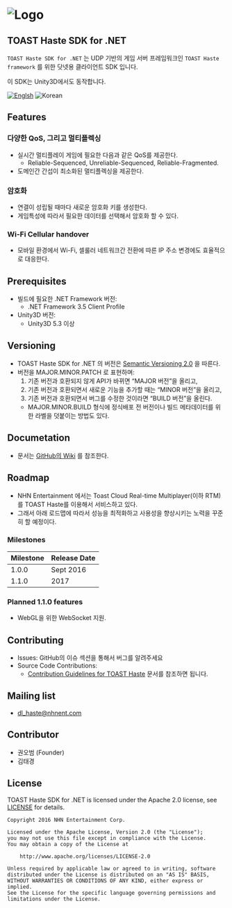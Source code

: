 ![Logo](https://cloud.githubusercontent.com/assets/4951898/21089491/ccdd9672-c07b-11e6-81c2-466374640a25.png)
===============

## TOAST Haste SDK for .NET
`TOAST Haste SDK for .NET` 는 UDP 기반의 게임 서버 프레임워크인 `TOAST Haste framework` 를 위한 닷넷용 클라이언트 SDK 입니다.

이 SDK는 Unity3D에서도 동작합니다.

[![Englsh](https://img.shields.io/badge/Language-English-red.svg)](README.md)
![Korean](https://img.shields.io/badge/Language-Korean-lightgrey.svg)

## Features
### 다양한 QoS, 그리고 멀티플렉싱
- 실시간 멀티플레이 게임에 필요한 다음과 같은 QoS를 제공한다.
    - Reliable-Sequenced, Unreliable-Sequenced, Reliable-Fragmented.
- 도메인간 간섭이 최소화된 멀티플렉싱을 제공한다.

### 암호화
- 연결이 성립될 때마다 새로운 암호화 키를 생성한다.
- 게임특성에 따라서 필요한 데이터를 선택해서 암호화 할 수 있다.

### Wi-Fi Cellular handover
- 모바일 환경에서 Wi-Fi, 셀룰러 네트워크간 전환에 따른 IP 주소 변경에도 효율적으로 대응한다.

## Prerequisites
- 빌드에 필요한 .NET Framework 버전:
    - .NET Framework 3.5 Client Profile
- Unity3D 버전:
    - Unity3D 5.3 이상

## Versioning
- TOAST Haste SDK for .NET 의 버전은 [Semantic Versioning 2.0](http://semver.org/) 을 따른다.
- 버전을 MAJOR.MINOR.PATCH 로 표현하며:
    1. 기존 버전과 호환되지 않게 API가 바뀌면 “MAJOR 버전”을 올리고,
    2. 기존 버전과 호환되면서 새로운 기능을 추가할 때는 “MINOR 버전”을 올리고,
    3. 기존 버전과 호환되면서 버그를 수정한 것이라면 “BUILD 버전”을 올린다.
    - MAJOR.MINOR.BUILD 형식에 정식배포 전 버전이나 빌드 메타데이터를 위한 라벨을 덧붙이는 방법도 있다.

## Documetation
- 문서는 [GitHub의 Wiki](https://github.com/nhnent/toast-haste.sdk.dotnet/wiki) 를 참조한다.

## Roadmap
- NHN Entertainment 에서는 Toast Cloud Real-time Multiplayer(이하 RTM) 를 TOAST Haste를 이용해서 서비스하고 있다.
- 그래서 아래 로드맵에 따라서 성능을 최적화하고 사용성을 향상시키는 노력을 꾸준히 할 예정이다. 

### Milestones

|Milestone|Release Date|
|---------|------------|
|1.0.0    |   Sept 2016|
|1.1.0    | 2017 |

### Planned 1.1.0 features
- WebGL을 위한 WebSocket 지원.

## Contributing
- Issues: GitHub의 이슈 섹션을 통해서 버그를 알려주세요
- Source Code Contributions:
    - [Contribution Guidelines for TOAST Haste](./CONTRIBUTING.md) 문서를 참조하면 됩니다.

## Mailing list
- dl_haste@nhnent.com

## Contributor
- 권오범 (Founder)
- 김태경

## License
TOAST Haste SDK for .NET is licensed under the Apache 2.0 license, see [LICENSE](LICENSE.txt) for details.
```
Copyright 2016 NHN Entertainment Corp.

Licensed under the Apache License, Version 2.0 (the "License");
you may not use this file except in compliance with the License.
You may obtain a copy of the License at

    http://www.apache.org/licenses/LICENSE-2.0

Unless required by applicable law or agreed to in writing, software
distributed under the License is distributed on an "AS IS" BASIS,
WITHOUT WARRANTIES OR CONDITIONS OF ANY KIND, either express or implied.
See the License for the specific language governing permissions and
limitations under the License.

```